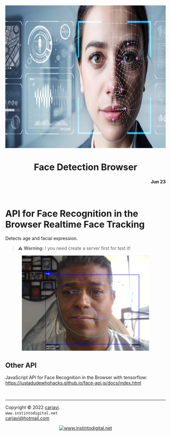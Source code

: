 <p align="center"><img src="./img/face-detection.jpg" height="450" alt=" " /></p>
<h1 align="center"> Face Detection Browser </h1> 
<h4 align="right">Jun 23</h4>

<br>

# API for Face Recognition in the Browser Realtime Face Tracking


Detects age and facial expression.

> :warning: **Warning:** I you need create a server first for test it!


<p align="center"><img src="./img/face.png" height="300" alt=" " /></p>



## Other API
JavaScript API for Face Recognition in the Browser with tensorflow: 
https://justadudewhohacks.github.io/face-api.js/docs/index.html

<br>

---
Copyright &copy; 2022 [carjavi](https://github.com/carjavi). <br>
```www.instintodigital.net``` <br>
carjavi@hotmail.com <br>
<p align="center">
    <a href="https://instintodigital.net/" target="_blank"><img src="./img/developer.png" height="100" alt="www.instintodigital.net"></a>
</p>





